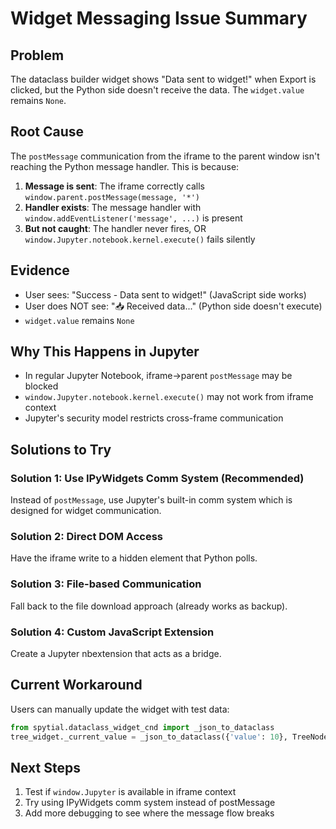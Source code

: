 # Widget Messaging Issue Summary

## Problem
The dataclass builder widget shows "Data sent to widget!" when Export is clicked, but the Python side doesn't receive the data. The `widget.value` remains `None`.

## Root Cause
The `postMessage` communication from the iframe to the parent window isn't reaching the Python message handler. This is because:

1. **Message is sent**: The iframe correctly calls `window.parent.postMessage(message, '*')`
2. **Handler exists**: The message handler with `window.addEventListener('message', ...)` is present
3. **But not caught**: The handler never fires, OR `window.Jupyter.notebook.kernel.execute()` fails silently

## Evidence
- User sees: "Success - Data sent to widget!" (JavaScript side works)
- User does NOT see: "📥 Received data..." (Python side doesn't execute)
- `widget.value` remains `None`

## Why This Happens in Jupyter
- In regular Jupyter Notebook, iframe→parent `postMessage` may be blocked
- `window.Jupyter.notebook.kernel.execute()` may not work from iframe context
- Jupyter's security model restricts cross-frame communication

## Solutions to Try

### Solution 1: Use IPyWidgets Comm System (Recommended)
Instead of `postMessage`, use Jupyter's built-in comm system which is designed for widget communication.

### Solution 2: Direct DOM Access
Have the iframe write to a hidden element that Python polls.

### Solution 3: File-based Communication
Fall back to the file download approach (already works as backup).

### Solution 4: Custom JavaScript Extension
Create a Jupyter nbextension that acts as a bridge.

## Current Workaround
Users can manually update the widget with test data:
```python
from spytial.dataclass_widget_cnd import _json_to_dataclass
tree_widget._current_value = _json_to_dataclass({'value': 10}, TreeNode)
```

## Next Steps
1. Test if `window.Jupyter` is available in iframe context
2. Try using IPyWidgets comm system instead of postMessage
3. Add more debugging to see where the message flow breaks
